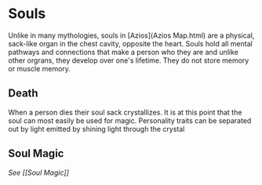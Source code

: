 # Souls
Unlike in many mythologies, souls in [Azios](Azios Map.html) are a physical, sack-like organ in the chest cavity, opposite the heart. Souls hold all mental pathways and connections that make a person who they are and unlike other orgrans, they develop over one's lifetime. They do not store memory or muscle memory.

## Death
When a person dies their soul sack crystallizes. It is at this point that the soul can most easily be used for magic. Personality traits can be separated out by light emitted by shining light through the crystal

## Soul Magic
*See [[Soul Magic]]*

<Magic><Technical>